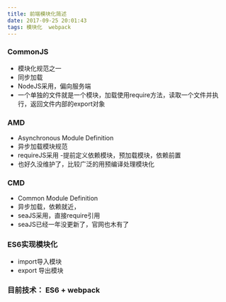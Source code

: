 ```yaml
---
title: 前端模块化简述
date: 2017-09-25 20:01:43
tags: 模块化  webpack
---
```

### CommonJS
- 模块化规范之一
- 同步加载
- NodeJS采用，偏向服务端
- 一个单独的文件就是一个模块，加载使用require方法，读取一个文件并执行，返回文件内部的export对象

### AMD
- Asynchronous Module Definition
- 异步加载模块规范
- requireJS采用
-提前定义依赖模块，预加载模块，依赖前置
- 也好久没维护了，比较广泛的用预编译处理模块化

### CMD
- Common Module Definition
- 异步加载，依赖就近，
- seaJS采用，直接require引用
- seaJS已经一年没更新了，官网也木有了

### ES6实现模块化
- import导入模块
- export 导出模块

### 目前技术： ES6 + webpack
